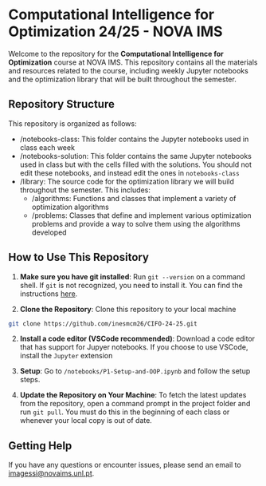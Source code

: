 # Computational Intelligence for Optimization 24/25 - NOVA IMS

Welcome to the repository for the **Computational Intelligence for Optimization** course at NOVA IMS. This repository contains all the materials and resources related to the course, including weekly Jupyter notebooks and the optimization library that will be built throughout the semester.

## Repository Structure
This repository is organized as follows:

- /notebooks-class: This folder contains the Jupyter notebooks used in class each week
- /notebooks-solution: This folder contains the same Jupyter notebooks used in class but with the cells filled with the solutions. You should not edit these notebooks, and instead edit the ones in `notebooks-class`
- /library: The source code for the optimization library we will build throughout the semester. This includes:
   - /algorithms: Functions and classes that implement a variety of optimization algorithms
   - /problems: Classes that define and implement various optimization problems and provide a way to solve them using the algorithms developed

## How to Use This Repository

1. **Make sure you have git installed**: Run `git --version` on a command shell. If `git` is not recognized, you need to install it. You can find the instructions [here](https://git-scm.com/book/en/v2/Getting-Started-Installing-Git).

2. **Clone the Repository**: Clone this repository to your local machine

```bash
git clone https://github.com/inesmcm26/CIFO-24-25.git
```

2. **Install a code editor (VSCode recommended)**: Download a code editor that has support for Jupyer notebooks. If you choose to use VSCode, install the `Jupyter` extension

3. **Setup**: Go to `/notebooks/P1-Setup-and-OOP.ipynb` and follow the setup steps.

4. **Update the Repository on Your Machine**: To fetch the latest updates from the repository, open a command prompt in the project folder and run `git pull`. You must do this in the beginning of each class or whenever your local copy is out of date.

## Getting Help
If you have any questions or encounter issues, please send an email to imagessi@novaims.unl.pt.
